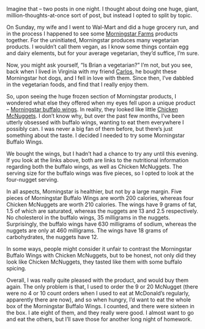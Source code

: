 Imagine that – two posts in one night. I thought about doing one huge, giant, million-thoughts-at-once sort of post, but instead I opted to split by topic.

On Sunday, my wife and I went to Wal-Mart and did a huge grocery run, and in the process I happened to see some [Morningstar Farms][1] products together. For the uninitiated, Morningstar produces many vegetarian products. I wouldn’t call them vegan, as I know some things contain egg and dairy elements, but for your average vegetarian, they’d suffice, I’m sure.

Now, you might ask yourself, “Is Brian a vegetarian?” I’m not, but you see, back when I lived in Virginia with my friend [Carlos][2], he bought these Morningstar hot dogs, and I fell in love with them. Since then, I’ve dabbled in the vegetarian foods, and find that I really enjoy them.

So, upon seeing the huge frozen section of Morningstar products, I wondered what else they offered when my eyes fell upon a unique product – [Morningstar buffalo wings][3]. In reality, they looked like little [Chicken McNuggets][4]. I don’t know why, but over the past few months, I’ve been utterly obsessed with buffalo wings, wanting to eat them everywhere I possibly can. I was never a big fan of them before, but there’s just something about the taste. I decided I needed to try some Morningstar Buffalo Wings.

We bought the wings, but I hadn’t had a chance to try any until this evening. If you look at the links above, both are links to the nutritional information regarding both the buffalo wings, as well as Chicken McNuggets. The serving size for the buffalo wings was five pieces, so I opted to look at the four-nugget serving.

In all aspects, Morningstar is healthier, but not by a large margin. Five pieces of Morningstar Buffalo Wings are worth 200 calories, whereas four Chicken McNuggets are worth 210 calories. The wings have 9 grams of fat, 1.5 of which are saturated, whereas the nuggets are 13 and 2.5 respectively. No cholesterol in the buffalo wings, 35 milligrams in the nuggets. Surprisingly, the buffalo wings have 630 milligrams of sodium, whereas the nuggets are only at 460 milligrams. The wings have 18 grams of carbohydrates, the nuggets have 12.

In some ways, people might consider it unfair to contrast the Morningstar Buffalo Wings with Chicken McNuggets, but to be honest, not only did they look like Chicken McNuggets, they tasted like them with some buffalo spicing.

Overall, I was really quite pleased with the product, and would buy them again. The only problem is that, I used to order the 9 or 20 McNugget (there were no 4 or 10 count orders when I used to eat at McDonald’s regularly, apparently there are now), and so when hungry, I’d want to eat the whole box of the Morningstar Buffalo Wings. I counted, and there were sixteen in the box. I ate eight of them, and they really were good. I almost want to go and eat the others, but I’ll save those for another long night of homework.

 [1]: http://www.morningstarfarms.com
 [2]: http://www.retrospeck.net
 [3]: http://kellogg.marketlocator.com/kelloggs/us/knutr.nsf/webmorningstarfarms/E2FDBB3B8E63AD8F862569C90070E20E?opendocument&Cat=MorningStarFarms
 [4]: http://www.mcdonalds.com/countries/usa/food/nutrition/menuitems/index.jsp/itemID=483